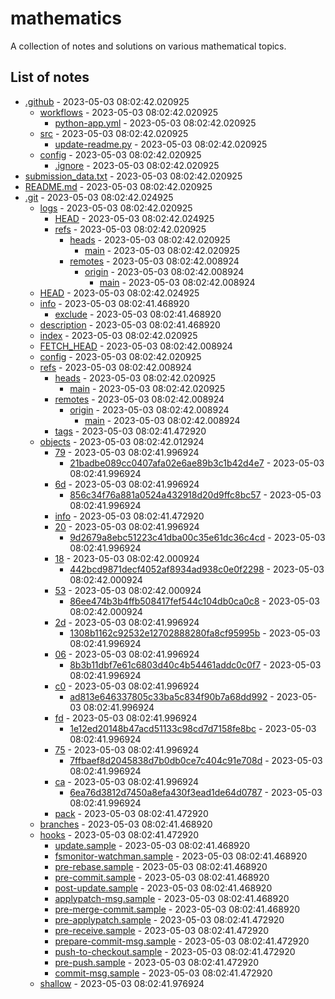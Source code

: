 # mathematics
A collection of notes and solutions on various mathematical topics.

## List of notes
- [.github](./.github) - 2023-05-03 08:02:42.020925
  - [workflows](./.github/workflows) - 2023-05-03 08:02:42.020925
    - [python-app.yml](./.github/workflows/python-app.yml) - 2023-05-03 08:02:42.020925
  - [src](./.github/src) - 2023-05-03 08:02:42.020925
    - [update-readme.py](./.github/src/update-readme.py) - 2023-05-03 08:02:42.020925
  - [config](./.github/config) - 2023-05-03 08:02:42.020925
    - [.ignore](./.github/config/.ignore) - 2023-05-03 08:02:42.020925
- [submission_data.txt](./submission_data.txt) - 2023-05-03 08:02:42.020925
- [README.md](./README.md) - 2023-05-03 08:02:42.020925
- [.git](./.git) - 2023-05-03 08:02:42.024925
  - [logs](./.git/logs) - 2023-05-03 08:02:42.020925
    - [HEAD](./.git/logs/HEAD) - 2023-05-03 08:02:42.024925
    - [refs](./.git/logs/refs) - 2023-05-03 08:02:42.020925
      - [heads](./.git/logs/refs/heads) - 2023-05-03 08:02:42.020925
        - [main](./.git/logs/refs/heads/main) - 2023-05-03 08:02:42.020925
      - [remotes](./.git/logs/refs/remotes) - 2023-05-03 08:02:42.008924
        - [origin](./.git/logs/refs/remotes/origin) - 2023-05-03 08:02:42.008924
          - [main](./.git/logs/refs/remotes/origin/main) - 2023-05-03 08:02:42.008924
  - [HEAD](./.git/HEAD) - 2023-05-03 08:02:42.024925
  - [info](./.git/info) - 2023-05-03 08:02:41.468920
    - [exclude](./.git/info/exclude) - 2023-05-03 08:02:41.468920
  - [description](./.git/description) - 2023-05-03 08:02:41.468920
  - [index](./.git/index) - 2023-05-03 08:02:42.020925
  - [FETCH_HEAD](./.git/FETCH_HEAD) - 2023-05-03 08:02:42.008924
  - [config](./.git/config) - 2023-05-03 08:02:42.020925
  - [refs](./.git/refs) - 2023-05-03 08:02:42.008924
    - [heads](./.git/refs/heads) - 2023-05-03 08:02:42.020925
      - [main](./.git/refs/heads/main) - 2023-05-03 08:02:42.020925
    - [remotes](./.git/refs/remotes) - 2023-05-03 08:02:42.008924
      - [origin](./.git/refs/remotes/origin) - 2023-05-03 08:02:42.008924
        - [main](./.git/refs/remotes/origin/main) - 2023-05-03 08:02:42.008924
    - [tags](./.git/refs/tags) - 2023-05-03 08:02:41.472920
  - [objects](./.git/objects) - 2023-05-03 08:02:42.012924
    - [79](./.git/objects/79) - 2023-05-03 08:02:41.996924
      - [21badbe089cc0407afa02e6ae89b3c1b42d4e7](./.git/objects/79/21badbe089cc0407afa02e6ae89b3c1b42d4e7) - 2023-05-03 08:02:41.996924
    - [6d](./.git/objects/6d) - 2023-05-03 08:02:41.996924
      - [856c34f76a881a0524a432918d20d9ffc8bc57](./.git/objects/6d/856c34f76a881a0524a432918d20d9ffc8bc57) - 2023-05-03 08:02:41.996924
    - [info](./.git/objects/info) - 2023-05-03 08:02:41.472920
    - [20](./.git/objects/20) - 2023-05-03 08:02:41.996924
      - [9d2679a8ebc51223c41dba00c35e61dc36c4cd](./.git/objects/20/9d2679a8ebc51223c41dba00c35e61dc36c4cd) - 2023-05-03 08:02:41.996924
    - [18](./.git/objects/18) - 2023-05-03 08:02:42.000924
      - [442bcd9871decf4052af8934ad938c0e0f2298](./.git/objects/18/442bcd9871decf4052af8934ad938c0e0f2298) - 2023-05-03 08:02:42.000924
    - [53](./.git/objects/53) - 2023-05-03 08:02:42.000924
      - [86ee474b3b4ffb508417fef544c104db0ca0c8](./.git/objects/53/86ee474b3b4ffb508417fef544c104db0ca0c8) - 2023-05-03 08:02:42.000924
    - [2d](./.git/objects/2d) - 2023-05-03 08:02:41.996924
      - [1308b1162c92532e12702888280fa8cf95995b](./.git/objects/2d/1308b1162c92532e12702888280fa8cf95995b) - 2023-05-03 08:02:41.996924
    - [06](./.git/objects/06) - 2023-05-03 08:02:41.996924
      - [8b3b11dbf7e61c6803d40c4b54461addc0c0f7](./.git/objects/06/8b3b11dbf7e61c6803d40c4b54461addc0c0f7) - 2023-05-03 08:02:41.996924
    - [c0](./.git/objects/c0) - 2023-05-03 08:02:41.996924
      - [ad813e646337805c33ba5c834f90b7a68dd992](./.git/objects/c0/ad813e646337805c33ba5c834f90b7a68dd992) - 2023-05-03 08:02:41.996924
    - [fd](./.git/objects/fd) - 2023-05-03 08:02:41.996924
      - [1e12ed20148b47acd51133c98cd7d7158fe8bc](./.git/objects/fd/1e12ed20148b47acd51133c98cd7d7158fe8bc) - 2023-05-03 08:02:41.996924
    - [75](./.git/objects/75) - 2023-05-03 08:02:41.996924
      - [7ffbaef8d2045838d7b0db0ce7c404c91e708d](./.git/objects/75/7ffbaef8d2045838d7b0db0ce7c404c91e708d) - 2023-05-03 08:02:41.996924
    - [ca](./.git/objects/ca) - 2023-05-03 08:02:41.996924
      - [6ea76d3812d7450a8efa430f3ead1de64d0787](./.git/objects/ca/6ea76d3812d7450a8efa430f3ead1de64d0787) - 2023-05-03 08:02:41.996924
    - [pack](./.git/objects/pack) - 2023-05-03 08:02:41.472920
  - [branches](./.git/branches) - 2023-05-03 08:02:41.468920
  - [hooks](./.git/hooks) - 2023-05-03 08:02:41.472920
    - [update.sample](./.git/hooks/update.sample) - 2023-05-03 08:02:41.468920
    - [fsmonitor-watchman.sample](./.git/hooks/fsmonitor-watchman.sample) - 2023-05-03 08:02:41.468920
    - [pre-rebase.sample](./.git/hooks/pre-rebase.sample) - 2023-05-03 08:02:41.468920
    - [pre-commit.sample](./.git/hooks/pre-commit.sample) - 2023-05-03 08:02:41.468920
    - [post-update.sample](./.git/hooks/post-update.sample) - 2023-05-03 08:02:41.468920
    - [applypatch-msg.sample](./.git/hooks/applypatch-msg.sample) - 2023-05-03 08:02:41.468920
    - [pre-merge-commit.sample](./.git/hooks/pre-merge-commit.sample) - 2023-05-03 08:02:41.468920
    - [pre-applypatch.sample](./.git/hooks/pre-applypatch.sample) - 2023-05-03 08:02:41.472920
    - [pre-receive.sample](./.git/hooks/pre-receive.sample) - 2023-05-03 08:02:41.472920
    - [prepare-commit-msg.sample](./.git/hooks/prepare-commit-msg.sample) - 2023-05-03 08:02:41.472920
    - [push-to-checkout.sample](./.git/hooks/push-to-checkout.sample) - 2023-05-03 08:02:41.472920
    - [pre-push.sample](./.git/hooks/pre-push.sample) - 2023-05-03 08:02:41.472920
    - [commit-msg.sample](./.git/hooks/commit-msg.sample) - 2023-05-03 08:02:41.472920
  - [shallow](./.git/shallow) - 2023-05-03 08:02:41.976924
